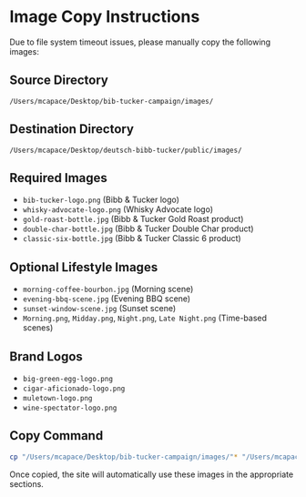# Image Copy Instructions

Due to file system timeout issues, please manually copy the following images:

## Source Directory
`/Users/mcapace/Desktop/bib-tucker-campaign/images/`

## Destination Directory  
`/Users/mcapace/Desktop/deutsch-bibb-tucker/public/images/`

## Required Images
- `bib-tucker-logo.png` (Bibb & Tucker logo)
- `whisky-advocate-logo.png` (Whisky Advocate logo)
- `gold-roast-bottle.jpg` (Bibb & Tucker Gold Roast product)
- `double-char-bottle.jpg` (Bibb & Tucker Double Char product)
- `classic-six-bottle.jpg` (Bibb & Tucker Classic 6 product)

## Optional Lifestyle Images
- `morning-coffee-bourbon.jpg` (Morning scene)
- `evening-bbq-scene.jpg` (Evening BBQ scene)
- `sunset-window-scene.jpg` (Sunset scene)
- `Morning.png`, `Midday.png`, `Night.png`, `Late Night.png` (Time-based scenes)

## Brand Logos
- `big-green-egg-logo.png`
- `cigar-aficionado-logo.png`
- `muletown-logo.png`
- `wine-spectator-logo.png`

## Copy Command
```bash
cp "/Users/mcapace/Desktop/bib-tucker-campaign/images/"* "/Users/mcapace/Desktop/deutsch-bibb-tucker/public/images/"
```

Once copied, the site will automatically use these images in the appropriate sections.
